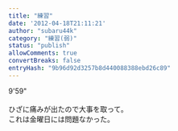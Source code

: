 ```yaml
---
title: "練習"
date: '2012-04-18T21:11:21'
author: "subaru44k"
category: "練習(弱)"
status: "publish"
allowComments: true
convertBreaks: false
entryHash: "9b96d92d3257b8d440088388ebd26c89"
---
```

9'59"<br>
<br>
ひざに痛みが出たので大事を取って。<br>
これは金曜日には問題なかった。
